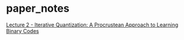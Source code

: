 # paper_notes
[Lecture 2 - Iterative Quantization: A Procrustean Approach to Learning Binary Codes](https://github.com/k123321141/paper_notes/blob/master/assignment_1/README.md)
